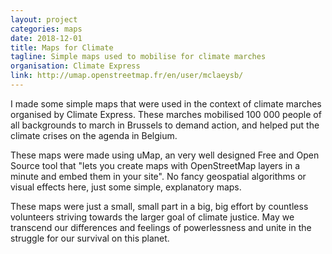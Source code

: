 ```yaml
---
layout: project
categories: maps
date: 2018-12-01
title: Maps for Climate
tagline: Simple maps used to mobilise for climate marches
organisation: Climate Express
link: http://umap.openstreetmap.fr/en/user/mclaeysb/
---
```

I made some simple maps that were used in the context of climate marches organised by Climate Express. These marches mobilised 100 000 people of all backgrounds to march in Brussels to demand action, and helped put the climate crises on the agenda in Belgium.

These maps were made using uMap, an very well designed Free and Open Source tool that "lets you create maps with OpenStreetMap layers in a minute and embed them in your site". No fancy geospatial algorithms or visual effects here, just some simple, explanatory maps.

These maps were just a small, small part in a big, big effort by countless volunteers striving towards the larger goal of climate justice. May we transcend our differences and feelings of powerlessness and unite in the struggle for our survival on this planet.